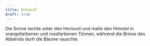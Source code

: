 ```yaml
---
title: Entwurf
draft: true
---
```


Die Sonne tachte unter den Horisont und malte den Himmel in orangefarbenen und rosafarbenen Tönnen, während die Briese des Abbends durh die Bäume rauschte.
